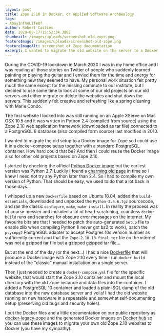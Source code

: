 ```yaml
---
layout: post
title: Zope 2.10 in Docker, or Applied Software Archaeology
tags:
- ADayInTheLifeOf
author: Robert Casties
date: 2020-08-17T15:52:34.380Z
thumbnail: /images/uploads/screenshot-old-zope.png
featureImage: /images/uploads/screenshot-old-zope.png
featureImageAlt: screenshot of Zope documentation
excerpt: I wanted to migrate the old website on the server to a Docker image for Zope so I could use it in a docker-compose setup together with a standard PostgreSQL container. How hard could that be?
---
```


During the COVID-19 lockdown in March 2020 I was in my home office and I was reading all those stories on Twitter of people who suddenly learned painting or playing the guitar and I envied them for the time and energy for something new they seemed to have. My personal work situation felt pretty much the same except for the missing commute to our institute, but I decided to use some time to look at some of our old projects on our old servers and either migrate or delete the websites and shut down the servers. This suddenly felt creative and refreshing like a spring cleaning with Marie Condo.

The first website I looked into was still running on an Apple XServe on Mac OSX 10.5 and it was written in Python 2.4 (compiled from source) using the Zope 2.10 web application framework (downloaded as tar file) connected to a PostgreSQL 8 database (also compiled form source) last modified in 2010.

I wanted to migrate the old setup to a Docker image for Zope so I could use it in a docker-compose setup together with a standard PostgreSQL container. How hard could that be? And then I could reuse the Docker image also for other old projects based on Zope 2.10.

I started by checking the official [Python Docker image](https://hub.docker.com/_/python) but the earliest version was Python 2.7. Luckily I found a [charming old page](https://old.zope.org/Products/Zope/2.10.8/Zope-2.10.8-released/newsitem_view) in time so I knew I need not try any Python later than 2.4. So I had to compile my own version of Python. That should be easy, we used to do that a lot back in those days... 

I whipped up a new `Dockerfile` based on Ubuntu 18.04, added the `build-essentials`, downloaded and unpacked the `Python-2.4.6.tgz` sourcecode, and ran the classic `configure`, `make`, `make install`. In reality the process was of course messier and included a lot of head-scratching, countless `docker build` runs and searches for obscure error messages on the internet. My favourite bits are that I needed to patch the auto-generated `Setup` file to enable zlib when compiling Python (I never got bz2 to work), patch the `psycopg2` PostgreSQL adapter to accept Postgres 10s version number as sufficiently current and that the `Zope-2.10.13-final.tgz` file on the internet was not a gzipped tar file but a gzipped gzipped tar file...

But at the end of the day (or the next...) I had a nice [Dockerfile](https://gitlab.gwdg.de/MPIWG/research-it/docker-legacy-zope/-/blob/master/legacy-zope-2.10/Dockerfile) that will produce a Docker image with Zope 2.10 every time I run `docker build` instead of the "classic" manual installation on a single server.

Then I just needed to create a `docker-compose.yml` file for the specific website, that would start the Zope 2.10 container and mount the local directory with the old Zope instance and data files into the container. I added a PostgreSQL 10 container and loaded a plain-SQL dump of the old database into the new database server and voila! I had the old website running on new hardware in a repeatable and somewhat self-documenting setup (preserving old bugs and security holes).

I put the Docker files and a little documentation on our public repository as [docker-legacy-zope](https://gitlab.gwdg.de/MPIWG/research-it/docker-legacy-zope/-/tree/master) and the generated Docker images on [Docker hub](https://hub.docker.com/r/robcast/legacy-zope) so you can use these images to migrate your own old Zope 2.10 websites to Docker (you have my sympathy).
